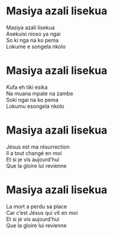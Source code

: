 # Masiya azali lisekua  
Masiya azali lisekua  
Asekuisi nioso ya ngai  
So ki nga na ko pema  
Lokume e songela nkolo  

# Masiya azali lisekua  
Kufa eh tiki esika  
Na muana mpate na zambe  
Soki ngai na ko pema  
Lokumu esongela nkolo  

# Masiya azali lisekua  
Jésus est ma résurrection  
Il a tout changé en moi  
Et si je vis aujourd’hui  
Que la gloire lui revienne  

# Masiya azali lisekua  
La mort a perdu sa place  
Car c’est Jésus qui vit en moi  
Et si je vis aujourd’hui  
Que la gloire lui revienne  

